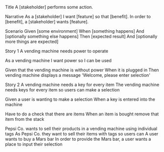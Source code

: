 Title
A [stakeholder] performs some action.

Narrative
As a [stakeholder] I want [feature] so that [benefit].
In order to [benefit], a [stakeholder] wants [feature].

Scenario
Given [some environment]
When [something happens]
And [optionally something else happens]
Then [expected result]
And [optionally more things are expected]

Story 1
A vending machine needs power to operate

As a vending machine I want power so I can be used

Given that the vending machine is without power
When it is plugged in
Then vending machine displays a message 'Welcome, please enter selection'

Story 2
A vending machine needs a key for every item
The vending machine needs keys for every item so users can make a selection

Given a user is wanting to make a selection
When a key is entered into the machine

Have to do a check that there are items
When an item is bought remove that item from the stack

Pepsi Co. wants to sell their products in a vending machine using individual tags
As Pepsi Co. they want to sell their items with tags so users can
A user wants to buy a Mars bar
In order to provide the Mars bar, a user wants a place to input their selection
